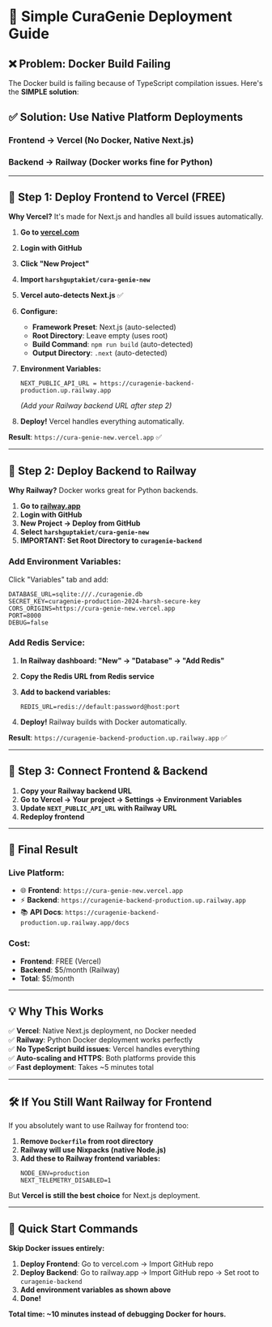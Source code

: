 # 🚀 Simple CuraGenie Deployment Guide

## ❌ Problem: Docker Build Failing

The Docker build is failing because of TypeScript compilation issues. Here's the **SIMPLE solution**:

## ✅ Solution: Use Native Platform Deployments

### **Frontend → Vercel (No Docker, Native Next.js)**
### **Backend → Railway (Docker works fine for Python)**

---

## 🎯 **Step 1: Deploy Frontend to Vercel (FREE)**

**Why Vercel?** It's made for Next.js and handles all build issues automatically.

1. **Go to [vercel.com](https://vercel.com)**
2. **Login with GitHub**
3. **Click "New Project"**
4. **Import `harshguptakiet/cura-genie-new`**
5. **Vercel auto-detects Next.js** ✅
6. **Configure:**
   - **Framework Preset**: Next.js (auto-selected)
   - **Root Directory**: Leave empty (uses root)
   - **Build Command**: `npm run build` (auto-detected)
   - **Output Directory**: `.next` (auto-detected)

7. **Environment Variables:**
   ```
   NEXT_PUBLIC_API_URL = https://curagenie-backend-production.up.railway.app
   ```
   *(Add your Railway backend URL after step 2)*

8. **Deploy!** Vercel handles everything automatically.

**Result**: `https://cura-genie-new.vercel.app` ✅

---

## 🎯 **Step 2: Deploy Backend to Railway**

**Why Railway?** Docker works great for Python backends.

1. **Go to [railway.app](https://railway.app)**
2. **Login with GitHub**
3. **New Project → Deploy from GitHub**
4. **Select `harshguptakiet/cura-genie-new`**
5. **IMPORTANT: Set Root Directory to `curagenie-backend`**

### **Add Environment Variables:**

Click "Variables" tab and add:
```
DATABASE_URL=sqlite:///./curagenie.db
SECRET_KEY=curagenie-production-2024-harsh-secure-key
CORS_ORIGINS=https://cura-genie-new.vercel.app
PORT=8000
DEBUG=false
```

### **Add Redis Service:**

1. **In Railway dashboard: "New" → "Database" → "Add Redis"**
2. **Copy the Redis URL from Redis service**
3. **Add to backend variables:**
   ```
   REDIS_URL=redis://default:password@host:port
   ```

4. **Deploy!** Railway builds with Docker automatically.

**Result**: `https://curagenie-backend-production.up.railway.app` ✅

---

## 🎯 **Step 3: Connect Frontend & Backend**

1. **Copy your Railway backend URL**
2. **Go to Vercel → Your project → Settings → Environment Variables**
3. **Update `NEXT_PUBLIC_API_URL` with Railway URL**
4. **Redeploy frontend**

---

## 🎉 **Final Result**

### **Live Platform:**
- 🌐 **Frontend**: `https://cura-genie-new.vercel.app`
- ⚡ **Backend**: `https://curagenie-backend-production.up.railway.app`
- 📚 **API Docs**: `https://curagenie-backend-production.up.railway.app/docs`

### **Cost:**
- **Frontend**: FREE (Vercel)
- **Backend**: $5/month (Railway)
- **Total**: $5/month

---

## 💡 **Why This Works**

✅ **Vercel**: Native Next.js deployment, no Docker needed  
✅ **Railway**: Python Docker deployment works perfectly  
✅ **No TypeScript build issues**: Vercel handles everything  
✅ **Auto-scaling and HTTPS**: Both platforms provide this  
✅ **Fast deployment**: Takes ~5 minutes total  

---

## 🛠️ **If You Still Want Railway for Frontend**

If you absolutely want to use Railway for frontend too:

1. **Remove `Dockerfile` from root directory**
2. **Railway will use Nixpacks (native Node.js)**
3. **Add these to Railway frontend variables:**
   ```
   NODE_ENV=production
   NEXT_TELEMETRY_DISABLED=1
   ```

But **Vercel is still the best choice** for Next.js deployment.

---

## 🚀 **Quick Start Commands**

**Skip Docker issues entirely:**

1. **Deploy Frontend**: Go to vercel.com → Import GitHub repo
2. **Deploy Backend**: Go to railway.app → Import GitHub repo → Set root to `curagenie-backend`
3. **Add environment variables as shown above**
4. **Done!**

**Total time: ~10 minutes instead of debugging Docker for hours.**
